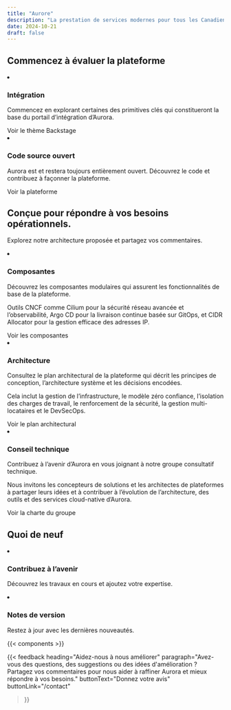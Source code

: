 ```yaml
---
title: "Aurore"
description: "La prestation de services modernes pour tous les Canadiens."
date: 2024-10-21
draft: false
---
```


## Commencez à évaluer la plateforme

<!-- markdownlint-disable MD033 -->

<article class="py-500 bg-primary text-light bg-full-width">
  <gcds-grid tag="ul" columns="1fr" columns-tablet="1fr 1fr" gap="450" class="hydrated">
    <li class="list-none md:mb-0 mb-500">
      <h3 class="mb-400">Intégration</h3>
      <p class="mb-400">Commencez en explorant certaines des primitives clés qui constitueront la base du portail d’intégration d’Aurora.</p>
      <gcds-link href="https://github.com/gccloudone/gcds-backstage" class="hydrated" variant="light">Voir le thème Backstage</gcds-link>
    </li>
    <li class="list-none">
      <h3 class="mb-400">Code source ouvert</h3>
      <p class="mb-400">Aurora est et restera toujours entièrement ouvert. Découvrez le code et contribuez à façonner la plateforme.</p>
      <gcds-link href="https://github.com/gccloudone-aurora/aurora-platform-charts" class="hydrated" variant="light">Voir la plateforme</gcds-link>
    </li>
  </gcds-grid>
</article>

<article class="py-450">
  <h2 class="mb-400">Conçue pour répondre à vos besoins opérationnels.</h2>
  <p class="mb-500">Explorez notre architecture proposée et <gcds-link href="/contact" class="hydrated">partagez vos commentaires</gcds-link>.</p>
  <gcds-grid tag="ul" columns="1fr" columns-tablet="1fr 1fr" columns-desktop="1fr 1fr 1fr" gap="450" class="hydrated">
    <li class="list-none">
      <h3 class="mb-400">Composantes</h3>
      <p class="mb-400">Découvrez les composantes modulaires qui assurent les fonctionnalités de base de la plateforme.</p>
      <p class="mb-400">Outils CNCF comme Cilium pour la sécurité réseau avancée et l’observabilité, Argo CD pour la livraison continue basée sur GitOps, et CIDR Allocator pour la gestion efficace des adresses IP.</p>
      <gcds-link href="/components/" class="hydrated">Voir les composantes</gcds-link>
    </li>
    <li class="list-none">
      <h3 class="mb-400">Architecture</h3>
      <p class="mb-400">Consultez le plan architectural de la plateforme qui décrit les principes de conception, l’architecture système et les décisions encodées.</p>
      <p class="mb-400">Cela inclut la gestion de l’infrastructure, le modèle zéro confiance, l’isolation des charges de travail, le renforcement de la sécurité, la gestion multi-locataires et le DevSecOps.</p>
      <gcds-link href="/architecture/introduction/azure/" class="hydrated">Voir le plan architectural</gcds-link>
    </li>
    <li class="list-none">
      <h3 class="mb-400">Conseil technique</h3>
      <p class="mb-400">Contribuez à l’avenir d’Aurora en vous joignant à notre groupe consultatif technique.</p>
      <p class="mb-400">Nous invitons les concepteurs de solutions et les architectes de plateformes à partager leurs idées et à contribuer à l’évolution de l’architecture, des outils et des services cloud-native d’Aurora.</p>
      <gcds-link href="/technical-advisory-group/" class="hydrated">Voir la charte du groupe</gcds-link>
    </li>
  </gcds-grid>
</article>

<article class="py-500 bg-light bg-full-width">
  <h2 class="mb-400">Quoi de neuf</h2>
  <gcds-grid tag="ul" columns="1fr" columns-tablet="1fr 1fr" gap="450" class="hydrated">
    <li class="list-none bg-white p-450 b-radius-md">
      <h3 class="mb-400">
        <gcds-link href="/get-involved" class="hydrated">Contribuez à l’avenir</gcds-link>
      </h3>
      <p>Découvrez les travaux en cours et ajoutez votre expertise.</p>
    </li>
    <li class="list-none bg-white px-250 py-450 b-radius-md">
      <h3 class="mb-400">
        <gcds-link external="" href="https://github.com/gccloudone-aurora/aurora-platform-charts/blob/main/CHANGELOG.md" class="hydrated">Notes de version</gcds-link>
      </h3>
      <p>Restez à jour avec les dernières nouveautés.</p>
    </li>
  </gcds-grid>
</article>

<!-- markdownlint-enable MD033 -->

{{< components >}}

{{< feedback
heading="Aidez-nous à nous améliorer"
paragraph="Avez-vous des questions, des suggestions ou des idées d'amélioration ? Partagez vos commentaires pour nous aider à raffiner Aurora et mieux répondre à vos besoins."
buttonText="Donnez votre avis"
buttonLink="/contact"
>}}
